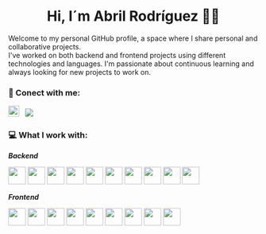 <h1 align="center"> Hi, I´m Abril Rodríguez 👋🏼 </h1>

Welcome to my personal GitHub profile, a space where I share personal and collaborative projects. <br/>
I've worked on both backend and frontend projects using different technologies and languages. I'm passionate about continuous learning and always looking for new projects to work on.

<h3>💌 Conect with me:</h3>
<a href="https://www.linkedin.com/in/rodriguezfontana" target="_blank" rel="noreferrer"><img src="https://raw.githubusercontent.com/danielcranney/readme-generator/main/public/icons/socials/linkedin.svg" width="22" height="22" /></a> 
&nbsp;
<a href="mailto:arodriguezfontana@gmail.com"><img src="https://img.shields.io/badge/-arodriguezfontana@gmail.com-D14836?style=flat&logo=Gmail&logoColor=white"/></a>

<h3>💻 What I work with:</h3>

***Backend***
<p>
  <img src="https://cdn.jsdelivr.net/gh/devicons/devicon/icons/java/java-original.svg" width="35" height="35"/>
  <img src="https://cdn.jsdelivr.net/gh/devicons/devicon/icons/python/python-original.svg" width="35" height="35"/>
  <img src="https://cdn.jsdelivr.net/gh/devicons/devicon/icons/postgresql/postgresql-original.svg" width="35" height="35"/>
  <img src="https://cdn.jsdelivr.net/gh/devicons/devicon/icons/mongodb/mongodb-original.svg" width="35" height="35"/>
  <img src="https://cdn.jsdelivr.net/gh/devicons/devicon/icons/neo4j/neo4j-original.svg" width="35" height="35"/>
  <img src="https://www.vectorlogo.zone/logos/elastic/elastic-icon.svg" width="35" height="35"/>
  <img src="https://www.vectorlogo.zone/logos/mysql/mysql-icon.svg" width="35" height="35"/>
  <img src="https://cdn.jsdelivr.net/gh/devicons/devicon/icons/spring/spring-original.svg" width="35" height="35"/>
  <img src="https://cdn.jsdelivr.net/gh/devicons/devicon/icons/nodejs/nodejs-original.svg" width="35" height="35"/>
  <img src="https://img.icons8.com/?size=100&id=kg46nzoJrmTR&format=png&color=FFFFFF" width="35" height="35"/>
</p>

***Frontend***
<p>
  <img src="https://cdn.jsdelivr.net/gh/devicons/devicon/icons/react/react-original.svg" width="35" height="35"/>
  <img src="https://img.icons8.com/?size=100&id=35989&format=png&color=FFFFFF" width="35" height="35"/> <!-- React Native -->
  <img src="https://cdn.jsdelivr.net/gh/devicons/devicon/icons/javascript/javascript-original.svg" width="35" height="35"/>
  <img src="https://cdn.jsdelivr.net/gh/devicons/devicon/icons/typescript/typescript-original.svg" width="35" height="35"/>
  <img src="https://img.icons8.com/?size=100&id=r2OarXWQc7B6&format=png&color=FFFFFF" width="35" height="35"/>
  <img src="https://cdn.jsdelivr.net/gh/devicons/devicon/icons/html5/html5-original.svg" width="35" height="35"/>
  <img src="https://cdn.jsdelivr.net/gh/devicons/devicon/icons/css3/css3-original.svg" width="35" height="35"/>
  <img src="https://cdn.jsdelivr.net/gh/devicons/devicon/icons/tailwindcss/tailwindcss-original.svg" width="35" height="35"/>
  <img src="https://icon.icepanel.io/Technology/svg/Bootstrap.svg" width="35" height="35"/>
</p>
